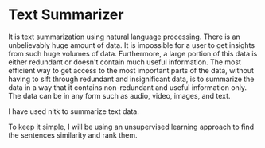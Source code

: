 # Text Summarizer
It is text summarization using natural language processing. 
There is an unbelievably huge amount of data. It is impossible for a user to get insights from such huge volumes of data. Furthermore, a large portion of this data is either redundant or doesn't contain much useful information. The most efficient way to get access to the most important parts of the data, without having to sift through redundant and insignificant data, is to summarize the data in a way that it contains non-redundant and useful information only. The data can be in any form such as audio, video, images, and text.

I have used nltk to summarize text data.

To keep it simple, I will be using an unsupervised learning approach to find the sentences similarity and rank them.
